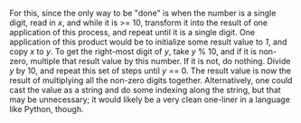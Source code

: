 For this, since the only way to be "done" is when the number is a single digit, read in *x*, and while it is >= 10, transform it into the result of one application of this process, and repeat until it is a single digit. One application of this product would be to initialize some result value to *1*, and copy *x* to *y*. To get the right-most digit of *y*, take *y* % 10, and if it is non-zero, multiple that result value by this number. If it is not, do nothing. Divide *y* by 10, and repeat this set of steps until *y* == 0. The result value is now the result of multiplying all the non-zero digits together. Alternatively, one could cast the value as a string and do some indexing along the string, but that may be unnecessary; it would likely be a very clean one-liner in a language like Python, though.
